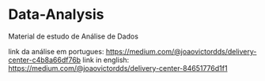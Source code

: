 # Data-Analysis
Material de estudo de Análise de Dados

link da análise em portugues: https://medium.com/@joaovictordds/delivery-center-c4b8a66df76b
link in english: https://medium.com/@joaovictordds/delivery-center-84651776d1f1

